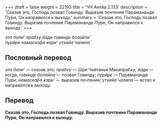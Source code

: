 +++
draft = false
weight = 22193
title = 'ЧЧ Антйа 2.133'
description = 'Сказав это, Господь позвал Говинду. Выразив почтение Парамананде Пури, Он направился к выходу.'
summary = 'Сказав это, Господь позвал Говинду. Выразив почтение Парамананде Пури, Он направился к выходу.'
+++

_эта бали’ прабху йади говинде бола̄ила̄  
пурӣре намаска̄ра кари’ ут̣хийа̄ чалила̄_

## Пословный перевод

_эта_ _бали’_ — сказав это; _прабху_ — Шри Чайтанья Махапрабху; _йади_ — когда; _говинде_ _бола̄ила̄_ — позвал Говинду; _пурӣре_ — Парамананде Пури; _намаска̄ра_ _кари’_ — выразив почтение; _ут̣хийа̄_ _чалила̄_ — встал и направился к выходу.

## Перевод

**Сказав это, Господь позвал Говинду. Выразив почтение Парамананде Пури, Он направился к выходу.**
